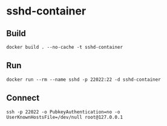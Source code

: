 # sshd-container

## Build
```shell
docker build . --no-cache -t sshd-container
```

## Run
```shell
docker run --rm --name sshd -p 22022:22 -d sshd-container
```

## Connect
```shell
ssh -p 22022 -o PubkeyAuthentication=no -o UserKnownHostsFile=/dev/null root@127.0.0.1
```
